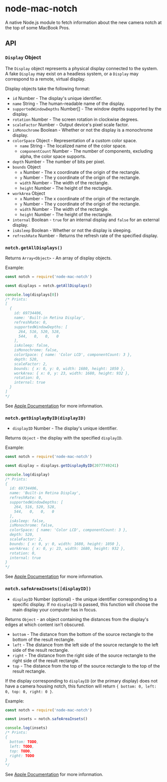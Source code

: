 # node-mac-notch

A native Node.js module to fetch information about the new camera notch at the top of some MacBook Pros.

## API

### `Display` Object

The `Display` object represents a physical display connected to the system. A
fake `Display` may exist on a headless system, or a `Display` may correspond to
a remote, virtual display.

Display objects take the following format:

* `id` Number - The display's unique identifier.
* `name` String - The human-readable name of the display.
* `supportedWindowDepths` Number[] - The window depths supported by the display.
* `rotation` Number - The screen rotation in clockwise degrees.
* `scaleFactor` Number - Output device's pixel scale factor.
* `isMonochrome` Boolean - Whether or not the display is a monochrome display.
* `colorSpace` Object - Representation of a custom color space.
  * `name` String - The localized name of the color space.
  * `componentCount` Number - The number of components, excluding alpha, the color space supports.
* `depth` Number - The number of bits per pixel.
* `bounds` Object
  * `x` Number - The x coordinate of the origin of the rectangle.
  * `y` Number - The y coordinate of the origin of the rectangle.
  * `width` Number - The width of the rectangle.
  * `height` Number - The height of the rectangle.
* `workArea` Object
  * `x` Number - The x coordinate of the origin of the rectangle.
  * `y` Number - The y coordinate of the origin of the rectangle.
  * `width` Number - The width of the rectangle.
  * `height` Number - The height of the rectangle.
* `internal` Boolean - `true` for an internal display and `false` for an external display.
* `isAsleep` Boolean -  Whether or not the display is sleeping.
* `refreshRate` Number - Returns the refresh rate of the specified display.

### `notch.getAllDisplays()`

Returns `Array<Object>` - An array of display objects.

Example:

```js
const notch = require('node-mac-notch')

const displays = notch.getAllDisplays()

console.log(displays[0])
/* Prints:
[
  {
    id: 69734406,
    name: 'Built-in Retina Display',
    refreshRate: 0,
    supportedWindowDepths: [
      264, 516, 520, 528,
      544,   0,   0,   0
    ],
    isAsleep: false,
    isMonochrome: false,
    colorSpace: { name: 'Color LCD', componentCount: 3 },
    depth: 520,
    scaleFactor: 2,
    bounds: { x: 0, y: 0, width: 1680, height: 1050 },
    workArea: { x: 0, y: 23, width: 1680, height: 932 },
    rotation: 0,
    internal: true
  }
]
*/
```

See [Apple Documentation](https://developer.apple.com/documentation/appkit/nsscreen?language=objc) for more information.

### `notch.getDisplayByID(displayID)`

* `displayID` Number - The display's unique identifier.

Returns `Object` - the display with the specified `displayID`.

Example:

```js
const notch = require('node-mac-notch')

const display = displays.getDisplayByID(2077749241)

console.log(display)
/* Prints:
{
  id: 69734406,
  name: 'Built-in Retina Display',
  refreshRate: 0,
  supportedWindowDepths: [
    264, 516, 520, 528,
    544,   0,   0,   0
  ],
  isAsleep: false,
  isMonochrome: false,
  colorSpace: { name: 'Color LCD', componentCount: 3 },
  depth: 520,
  scaleFactor: 2,
  bounds: { x: 0, y: 0, width: 1680, height: 1050 },
  workArea: { x: 0, y: 23, width: 1680, height: 932 },
  rotation: 0,
  internal: true
}
*/
```

See [Apple Documentation](https://developer.apple.com/documentation/appkit/nsscreen?language=objc) for more information.

### `notch.safeAreaInsets([displayID])`

* `displayID` Number (optional) - the unique identifier corresponding to a specific display. If no `displayID` is passed, this function will choose the main display your computer has in focus.

Returns `Object` - an object containing the distances from the display's edges at which content isn’t obscured.

  * `bottom` - The distance from the bottom of the source rectangle to the bottom of the result rectangle.
  * `left` - The distance from the left side of the source rectangle to the left side of the result rectangle.
  * `right` - The distance from the right side of the source rectangle to the right side of the result rectangle.
  * `top` - The distance from the top of the source rectangle to the top of the result rectangle.

If the display corresponding to `displayID` (or the primary display) does not have a camera housing notch, this function will return `{ bottom: 0, left: 0, top: 0, right: 0 }`.

Example:

```js
const notch = require('node-mac-notch')

const insets = notch.safeAreaInsets()

console.log(insets)
/* Prints:
{
  bottom: TODO,
  left: TODO,
  top: TODO,
  right: TODO
}
*/
```

See [Apple Documentation](https://developer.apple.com/documentation/appkit/nsscreen/3882821-safeareainsets?language=objc) for more information.
